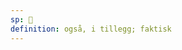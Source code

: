 ```yaml
---
sp: 󱥹
definition: også, i tillegg; faktisk
---
```

<!-- kin tells us something is in addition to something else. whatever you modify with kin, you're saying that there are other things in addition to what you've modified with kin as well. "mi kin li lukin" means "i also (in addition to others) am looking", whereas "mi lukin kin" means "i am also looking (in addition to other things im doing)". some people might also interpret a kin at the end of the sentence as applying to the whole sentence.

some use kin as a sentence starter for sentences that add additional information, sort of starting a sentence with english "also,". "ale li musi. kin, ona li pona" - "everyone is having fun. also, they're nice!".  -->